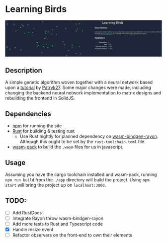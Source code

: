 # Learning Birds

![screenshot](res/app-screenshot.png)

## Description
A simple genetic algorithm woven together with a neural network based upon a [tutorial](https://pwy.io/en/posts/learning-to-fly-pt1/) by [Patryk27](https://github.com/Patryk27/shorelark). Some major changes were made, including changing the backend neural network implementation to matrix designs and rebuilding the frontend in SolidJS.

## Dependencies
- [npm](https://www.npmjs.com/) for running the site
- [Rust](https://www.rust-lang.org/) for building & testing rust
  - Use Rust nightly for planned dependency on [wasm-bindgen-rayon](https://github.com/GoogleChromeLabs/wasm-bindgen-rayon). Although this ought to be set by the `rust-toolchain.toml` file.
- [wasm-pack](https://github.com/rustwasm/wasm-pack) to build the `.wasm` files for us in javascript.

## Usage
Assuming you have the cargo toolchain installed and wasm-pack, running `npm run build` from the `./app` directory will build the project. Using `npm start` will bring the project up on `localhost:3000`. 

## TODO:
- [ ] Add RustDocs
- [ ] Integrate Rayon throw wasm-bindgen-rayon
- [ ] Add more tests to Rust and Typescript code
- [x] Handle resize event
- [ ] Refactor observers on the front-end to own their elements